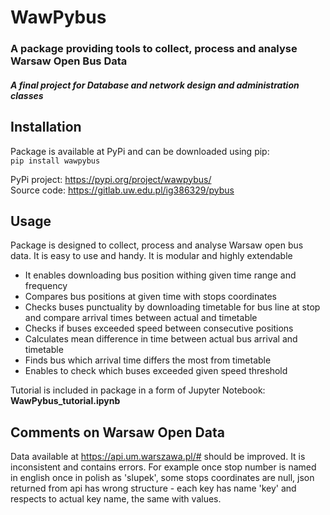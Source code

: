 # WawPybus

### A package providing tools to collect, process and analyse Warsaw Open Bus Data

##### A final project for Database and network design and administration classes

## Installation

Package is available at PyPi and can be downloaded using pip:    
``
pip install wawpybus  
``

PyPi project: https://pypi.org/project/wawpybus/    
Source code: https://gitlab.uw.edu.pl/ig386329/pybus    


## Usage  
Package is designed to collect, process and analyse Warsaw open bus data. It is easy to use and handy.
It is modular and highly extendable       
* It enables downloading bus position withing given time range and frequency    
* Compares bus positions at given time with stops coordinates  
* Checks buses punctuality by downloading timetable for bus line at stop and compare arrival times between actual and timetable  
* Checks if buses exceeded speed between consecutive positions  
* Calculates mean difference in time between actual bus arrival and timetable  
* Finds bus which arrival time differs the most from timetable  
* Enables to check which buses exceeded given speed threshold  

Tutorial is included in package in a form of Jupyter Notebook: **WawPybus_tutorial.ipynb**      


## Comments on Warsaw Open Data  
Data available at https://api.um.warszawa.pl/# should be improved. It is inconsistent and contains errors.
For example once stop number is named in english once in polish as 'slupek', some stops coordinates are null, 
json returned from api has wrong structure - each key has name 'key' and respects to actual key name, 
the same with values.  


